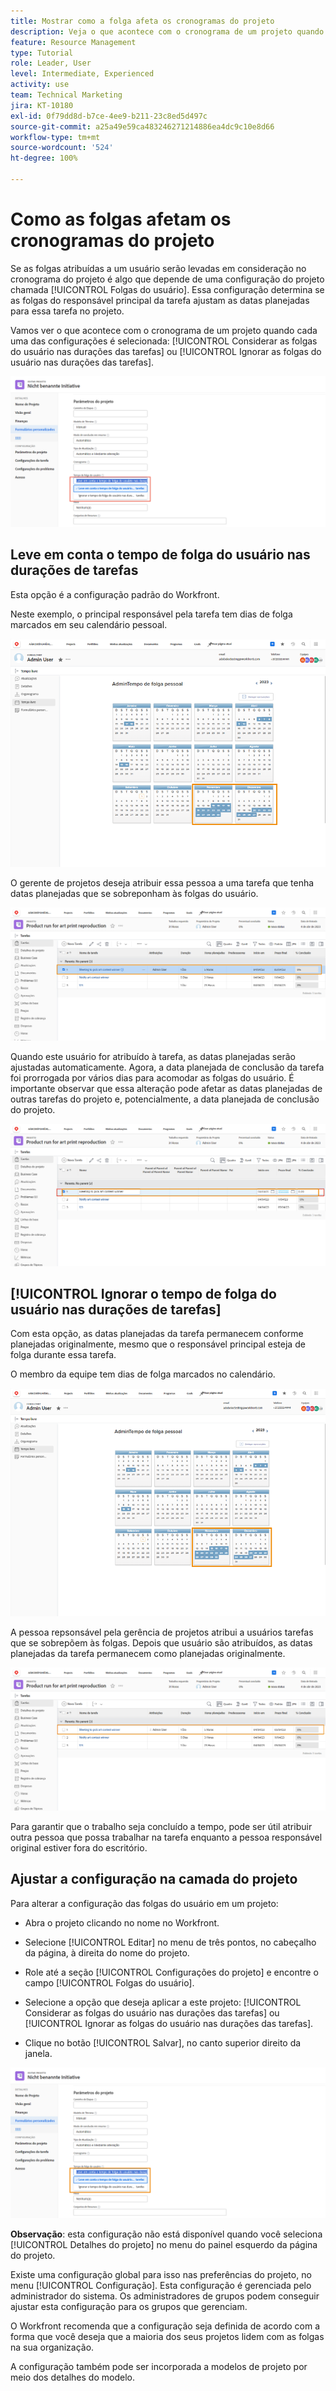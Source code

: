 ```yaml
---
title: Mostrar como a folga afeta os cronogramas do projeto
description: Veja o que acontece com o cronograma de um projeto quando a configuração de folgas está ativada ou desativada.
feature: Resource Management
type: Tutorial
role: Leader, User
level: Intermediate, Experienced
activity: use
team: Technical Marketing
jira: KT-10180
exl-id: 0f79dd8d-b7ce-4ee9-b211-23c8ed5d497c
source-git-commit: a25a49e59ca483246271214886ea4dc9c10e8d66
workflow-type: tm+mt
source-wordcount: '524'
ht-degree: 100%

---
```


# Como as folgas afetam os cronogramas do projeto

Se as folgas atribuídas a um usuário serão levadas em consideração no cronograma do projeto é algo que depende de uma configuração do projeto chamada [!UICONTROL Folgas do usuário]. Essa configuração determina se as folgas do responsável principal da tarefa ajustam as datas planejadas para essa tarefa no projeto.

Vamos ver o que acontece com o cronograma de um projeto quando cada uma das configurações é selecionada: [!UICONTROL Considerar as folgas do usuário nas durações das tarefas] ou [!UICONTROL Ignorar as folgas do usuário nas durações das tarefas].

![Configuração das folgas do usuário](assets/toapt_01.png)

## Leve em conta o tempo de folga do usuário nas durações de tarefas

Esta opção é a configuração padrão do Workfront.

Neste exemplo, o principal responsável pela tarefa tem dias de folga marcados em seu calendário pessoal.

![calendário pessoal](assets/toapt_02.png)

O gerente de projetos deseja atribuir essa pessoa a uma tarefa que tenha datas planejadas que se sobreponham às folgas do usuário.

![tarefa do projeto com datas](assets/toapt_03.png)

Quando este usuário for atribuído à tarefa, as datas planejadas serão ajustadas automaticamente. Agora, a data planejada de conclusão da tarefa foi prorrogada por vários dias para acomodar as folgas do usuário. É importante observar que essa alteração pode afetar as datas planejadas de outras tarefas do projeto e, potencialmente, a data planejada de conclusão do projeto.

![tarefa do projeto com data de vencimento](assets/toapt_04.png)

## [!UICONTROL Ignorar o tempo de folga do usuário nas durações de tarefas]

Com esta opção, as datas planejadas da tarefa permanecem conforme planejadas originalmente, mesmo que o responsável principal esteja de folga durante essa tarefa.

O membro da equipe tem dias de folga marcados no calendário.

![calendário de folgas com datas marcadas](assets/toapt_05.png)

A pessoa repsonsável pela gerência de projetos atribui a usuários tarefas que se sobrepõem às folgas. Depois que usuário são atribuídos, as datas planejadas da tarefa permanecem como planejadas originalmente.

![ajustar datas de tarefas do projeto](assets/toapt_06.png)

Para garantir que o trabalho seja concluído a tempo, pode ser útil atribuir outra pessoa que possa trabalhar na tarefa enquanto a pessoa responsável original estiver fora do escritório.

## Ajustar a configuração na camada do projeto

Para alterar a configuração das folgas do usuário em um projeto:

* Abra o projeto clicando no nome no Workfront.

* Selecione [!UICONTROL Editar] no menu de três pontos, no cabeçalho da página, à direita do nome do projeto.

* Role até a seção [!UICONTROL Configurações do projeto] e encontre o campo [!UICONTROL Folgas do usuário].

* Selecione a opção que deseja aplicar a este projeto: [!UICONTROL Considerar as folgas do usuário nas durações das tarefas] ou [!UICONTROL Ignorar as folgas do usuário nas durações das tarefas].

* Clique no botão [!UICONTROL Salvar], no canto superior direito da janela.

![Leve em conta o tempo de folga do usuário nas durações de tarefas](assets/toapt_07.png)


**Observação**: esta configuração não está disponível quando você seleciona [!UICONTROL Detalhes do projeto] no menu do painel esquerdo da página do projeto.

Existe uma configuração global para isso nas preferências do projeto, no menu [!UICONTROL  Configuração]. Esta configuração é gerenciada pelo administrador do sistema. Os administradores de grupos podem conseguir ajustar esta configuração para os grupos que gerenciam.

O Workfront recomenda que a configuração seja definida de acordo com a forma que você deseja que a maioria dos seus projetos lidem com as folgas na sua organização.

A configuração também pode ser incorporada a modelos de projeto por meio dos detalhes do modelo.
